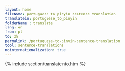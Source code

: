 ```yaml
---
layout: home
fileName: portuguese-to-pinyin-sentence-translation
translatein: portuguese_to_pinyin
folderName : translate
lang: en
from: pt
to: zh
permalink: /portuguese-to-pinyin-sentence-translation
tool: sentence-translations
nointernationalization: true
---
```

{% include section/translateinto.html %}
